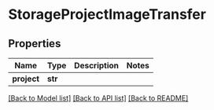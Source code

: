 # StorageProjectImageTransfer

## Properties
Name | Type | Description | Notes
------------ | ------------- | ------------- | -------------
**project** | **str** |  | 

[[Back to Model list]](../README.md#documentation-for-models) [[Back to API list]](../README.md#documentation-for-api-endpoints) [[Back to README]](../README.md)


